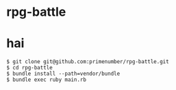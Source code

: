 rpg-battle
====

# hai

```
$ git clone git@github.com:primenumber/rpg-battle.git
$ cd rpg-battle
$ bundle install --path=vendor/bundle
$ bundle exec ruby main.rb
```
